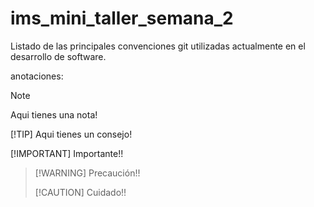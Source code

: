 # ims_mini_taller_semana_2
 Listado de las principales convenciones git utilizadas actualmente en el desarrollo de software.



anotaciones:
> [!NOTE]
> Aqui tienes una nota!
>
> [!TIP]
> Aqui tienes un consejo!
> 
> [!IMPORTANT]
> Importante!!

> 
> [!WARNING]
> Precaución!!
> 
> [!CAUTION]
> Cuidado!!
> 
